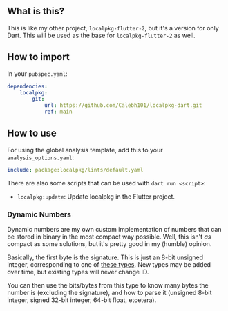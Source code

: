 ## What is this?

This is like my other project, `localpkg-flutter-2`, but it's a version for only Dart. This will be used as the base for `localpkg-flutter-2` as well.

## How to import

In your `pubspec.yaml`:

```yaml
dependencies:
    localpkg:
        git:
            url: https://github.com/Calebh101/localpkg-dart.git
            ref: main
```

## How to use

For using the global analysis template, add this to your `analysis_options.yaml`:

```yaml
include: package:localpkg/lints/default.yaml
```

There are also some scripts that can be used with `dart run <script>`:

- `localpkg:update`: Update localpkg in the Flutter project.

### Dynamic Numbers

Dynamic numbers are my own custom implementation of numbers that can be stored in binary in the most compact way possible. Well, this isn't *as* compact as some solutions, but it's pretty good in my (humble) opinion.

Basically, the first byte is the signature. This is just an 8-bit unsigned integer, corresponding to one of [these types](https://github.com/Calebh101/localpkg-dart/blob/main/lib/src/dynamic_number.dart#L9-L34). New types may be added over time, but existing types will never change ID.

You can then use the bits/bytes from this type to know many bytes the number is (excluding the signature), and how to parse it (unsigned 8-bit integer, signed 32-bit integer, 64-bit float, etcetera).